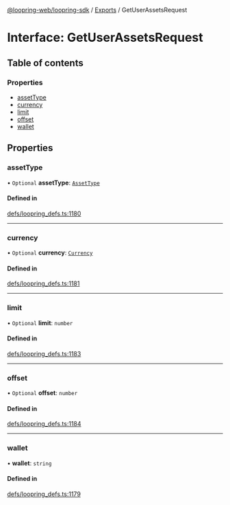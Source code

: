 [@loopring-web/loopring-sdk](../README.md) / [Exports](../modules.md) / GetUserAssetsRequest

# Interface: GetUserAssetsRequest

## Table of contents

### Properties

- [assetType](GetUserAssetsRequest.md#assettype)
- [currency](GetUserAssetsRequest.md#currency)
- [limit](GetUserAssetsRequest.md#limit)
- [offset](GetUserAssetsRequest.md#offset)
- [wallet](GetUserAssetsRequest.md#wallet)

## Properties

### assetType

• `Optional` **assetType**: [`AssetType`](../enums/AssetType.md)

#### Defined in

[defs/loopring_defs.ts:1180](https://github.com/Loopring/loopring_sdk/blob/24fdf4c/src/defs/loopring_defs.ts#L1180)

___

### currency

• `Optional` **currency**: [`Currency`](../enums/Currency.md)

#### Defined in

[defs/loopring_defs.ts:1181](https://github.com/Loopring/loopring_sdk/blob/24fdf4c/src/defs/loopring_defs.ts#L1181)

___

### limit

• `Optional` **limit**: `number`

#### Defined in

[defs/loopring_defs.ts:1183](https://github.com/Loopring/loopring_sdk/blob/24fdf4c/src/defs/loopring_defs.ts#L1183)

___

### offset

• `Optional` **offset**: `number`

#### Defined in

[defs/loopring_defs.ts:1184](https://github.com/Loopring/loopring_sdk/blob/24fdf4c/src/defs/loopring_defs.ts#L1184)

___

### wallet

• **wallet**: `string`

#### Defined in

[defs/loopring_defs.ts:1179](https://github.com/Loopring/loopring_sdk/blob/24fdf4c/src/defs/loopring_defs.ts#L1179)

